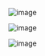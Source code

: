 ![image](https://user-images.githubusercontent.com/94215854/142973740-d06f8956-baf8-491f-bee6-9766e16bfe01.png)

![image](https://user-images.githubusercontent.com/94215854/142973790-362b62d7-3570-4236-98fa-0c68061a7e94.png)

![image](https://user-images.githubusercontent.com/94215854/142973868-dfb4c916-2400-40ee-bde3-2e36d9de4df4.png)

